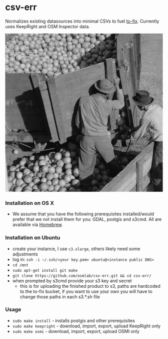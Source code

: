 csv-err
==============

Normalizes existing datasources into minimal CSVs to fuel [to-fix](https://github.com/osmlab/to-fix). Currently uses KeepRight and OSM Inspector data.

![](./csv-err.png)

### Installation on OS X
- We assume that you have the following prerequisites installed/would prefer that we not install them for you: GDAL, postgis and s3cmd. All are available via [Homebrew](http://brew.sh).

### Installation on Ubuntu
- create your instance, I use `c3.xlarge`, others likely need some adjustments
- log in: `ssh -i ~/.ssh/<your key.pem> ubuntu@<instance public DNS>`
- `cd /mnt`
- `sudo apt-get install git make`
- `git clone https://github.com/osmlab/csv-err.git && cd csv-err/`
- when prompted by s3cmd provide your s3 key and secret
  - this is for uploading the finished product to s3, paths are hardcoded to the to-fix bucket, if you want to use your own you will have to change those paths in each s3.*.sh file

### Usage
- `sudo make install` - installs postgis and other prerequisites
- `sudo make keepright` - download, import, export, upload KeepRight only
- `sudo make osmi` - download, import, export, upload OSMI only
